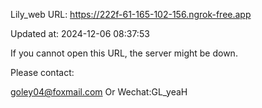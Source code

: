 Lily_web URL: https://222f-61-165-102-156.ngrok-free.app

Updated at: 2024-12-06 08:37:53

If you cannot open this URL, the server might be down.

Please contact: 

goley04@foxmail.com Or Wechat:GL_yeaH